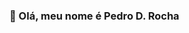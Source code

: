 ### 👋 Olá, meu nome é Pedro D. Rocha 

<!--
**pedrodrocha/pedrodrocha** is a ✨ _special_ ✨ repository because its `README.md` (this file) appears on your GitHub profile.

- Sou Doutorando em Relações Internacionais no PPGRI "Santiago Dantas" (Unesp-Unicamp-PUC/São Paulo)
- 🔭 Pesquiso na área de Estudos de Paz e Segurança Internacional, mais especificamente conflitos territoriais e resolução de conflitos.
- 🌱 Atualmente venho me especializando em programação (R + Python) e métodos computacionais aplicados as Ciências Sociais
- 👯 Acredito na ciência aberta e colaborativa, e estou aberto a propostas para trabalhos em conjunto.
- 📫 Vocês podem entrar em contato comigo por e-mail, no meu site, ou pelo Twitter.



-->
